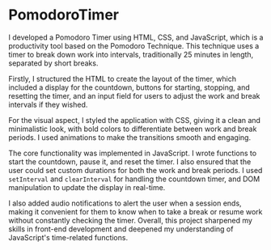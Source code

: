 # PomodoroTimer

I developed a Pomodoro Timer using HTML, CSS, and JavaScript, which is a productivity tool based on the Pomodoro Technique. This technique uses a timer to break down work into intervals, traditionally 25 minutes in length, separated by short breaks.

Firstly, I structured the HTML to create the layout of the timer, which included a display for the countdown, buttons for starting, stopping, and resetting the timer, and an input field for users to adjust the work and break intervals if they wished.

For the visual aspect, I styled the application with CSS, giving it a clean and minimalistic look, with bold colors to differentiate between work and break periods. I used animations to make the transitions smooth and engaging.

The core functionality was implemented in JavaScript. I wrote functions to start the countdown, pause it, and reset the timer. I also ensured that the user could set custom durations for both the work and break periods. I used `setInterval` and `clearInterval` for handling the countdown timer, and DOM manipulation to update the display in real-time.

I also added audio notifications to alert the user when a session ends, making it convenient for them to know when to take a break or resume work without constantly checking the timer. Overall, this project sharpened my skills in front-end development and deepened my understanding of JavaScript's time-related functions.
